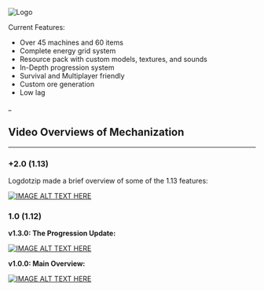 ![Logo](http://i.imgur.com/kNajiaw.png)

Current Features:
* Over 45 machines and 60 items
* Complete energy grid system
* Resource pack with custom models, textures, and sounds
* In-Depth progression system
* Survival and Multiplayer friendly
* Custom ore generation
* Low lag

_

## **Video Overviews of Mechanization**
***
### +2.0 (1.13)
Logdotzip made a brief overview of some of the 1.13 features:

[![IMAGE ALT TEXT HERE](https://img.youtube.com/vi/2fcQEMKVOIw/0.jpg)](https://www.youtube.com/watch?v=2fcQEMKVOIw&t=0s)

### 1.0 (1.12)

**v1.3.0: The Progression Update:**

[![IMAGE ALT TEXT HERE](https://img.youtube.com/vi/EhxSkXbYKgk/0.jpg)](https://www.youtube.com/watch?v=EhxSkXbYKgk)

**v1.0.0: Main Overview:**

[![IMAGE ALT TEXT HERE](https://img.youtube.com/vi/zVmLx0oJ4kE/0.jpg)](https://www.youtube.com/watch?v=zVmLx0oJ4kE)
